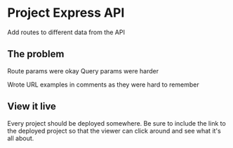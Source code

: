 # Project Express API

Add routes to different data from the API

## The problem

Route params were okay
Query params were harder

Wrote URL examples in comments as they were hard to remember

## View it live

Every project should be deployed somewhere. Be sure to include the link to the deployed project so that the viewer can click around and see what it's all about.
